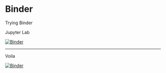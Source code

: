 # Binder
Trying Binder 

Jupyter Lab 

[![Binder](https://mybinder.org/badge_logo.svg)](https://mybinder.org/v2/gh/MonikaSonali/Binder/main)

-------------------------

Voila 

[![Binder](https://mybinder.org/badge_logo.svg)](https://mybinder.org/v2/gh/MonikaSonali/Binder/main?urlpath=voila%2Frender%2FVaranasi_SWM)

